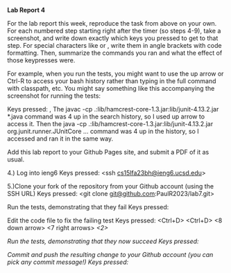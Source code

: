 **Lab Report 4**

For the lab report this week, reproduce the task from above on your own. For each numbered step starting right after the timer (so steps 4-9), take a screenshot, and write down exactly which keys you pressed to get to that step. For special characters like <enter> or <tab>, write them in angle brackets with code formatting. Then, summarize the commands you ran and what the effect of those keypresses were.

For example, when you run the tests, you might want to use the up arrow or Ctrl-R to access your bash history rather than typing in the full command with classpath, etc. You might say something like this accompanying the screenshot for running the tests:

Keys pressed: <up><up><up><up><enter>, <up><up><up><up><enter> The javac -cp .:lib/hamcrest-core-1.3.jar:lib/junit-4.13.2.jar *.java command was 4 up in the search history, so I used up arrow to access it. Then the java -cp .:lib/hamcrest-core-1.3.jar:lib/junit-4.13.2.jar org.junit.runner.JUnitCore ... command was 4 up in the history, so I accessed and ran it in the same way.

Add this lab report to your Github Pages site, and submit a PDF of it as usual.

4.) Log into ieng6
Keys pressed: <ssh cs15lfa23bh@ieng6.ucsd.edu> <Enter>

5.)Clone your fork of the repository from your Github account (using the SSH URL)
Keys pressed: <git clone git@github.com:PaulR2023/lab7.git> <Enter>

Run the tests, demonstrating that they fail
Keys pressed: <bash test.sh> <Enter> 

Edit the code file to fix the failing test
Keys pressed: <vim ListExamples.java> <Enter> <Ctrl+D> <Ctrl+D> <8 down arrow> <7 right arrows> <i> <backspace> <2>

Run the tests, demonstrating that they now succeed
Keys pressed: 

Commit and push the resulting change to your Github account (you can pick any commit message!)
Keys pressed: 
